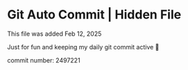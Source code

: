 # Git Auto Commit | Hidden File

This file was added Feb 12, 2025

Just for fun and keeping my daily git commit active 🤪

commit number: 2497221
